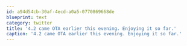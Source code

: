 ```yaml
---
id: a94d54cb-30af-4ecd-a0a5-0770869668de
blueprint: text
category: twitter
title: '4.2 came OTA earlier this evening. Enjoying it so far.'
caption: '4.2 came OTA earlier this evening. Enjoying it so far.'
---
```

